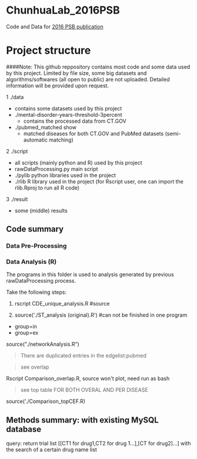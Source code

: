 # ChunhuaLab_2016PSB
Code and Data for [2016 PSB publication](http://www.ncbi.nlm.nih.gov/pubmed/26776188)

# Project structure

####Note: This github reppository contains most code and some data used by this project. Limited by file size, some big datasets and algorithms/softwares (all open to public) are not uploaded. Detailed information will be provided upon request.

1 ./data
  * contains some datasets used by this project
  * ./mental-disorder-years-threshold-3percent 
    * contains the processed data from CT.GOV
  * ./pubmed_matched show
    * matched diseases for both CT.GOV and PubMed datasets (semi-automatic matching)
  
2 ./script
  * all scripts (mainly python and R) used by this project
  * rawDataProcessing.py main script
  * ./pylib python libraries used in the project
  * ./rlib R library used in the project (for Rscript user, one can import the rlib.Rproj to run all R code) 
  
3 ./result
  * some (middle) results

## Code summary

### Data Pre-Processing


### Data Analysis (R)

The programs in this folder is used to analysis generated by previous rawDataProcessing process.

Take the following steps:

  1. rscript CDE_unique_analysis.R #source
  
  2. source('./ST_analysis (original).R') #can not be finished in one program
  * group=in
  * group=ex

source("./networkAnalysis.R")
> There are duplicated entries in the edgelist:pubmed 


> see overlap

Rscript Comparison_overlap.R, source won't plot, need run as bash

> see top table FOR BOTH OVERAL AND PER DISEASE

source('./Comparison_topCEF.R)








## Methods summary: with existing MySQL database
query: return trial list [[CT1 for drug1,CT2 for drug 1...],[CT for drug2]...] with the search of a certain drug name list
    

